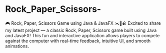 # Rock_Paper_Scissors-
🎮 Rock, Paper, Scissors Game using Java &amp; JavaFX ✂️📄🪨  Excited to share my latest project — a classic Rock, Paper, Scissors game built using Java and JavaFX! This fun and interactive application allows players to compete against the computer with real-time feedback, intuitive UI, and smooth animations.  
